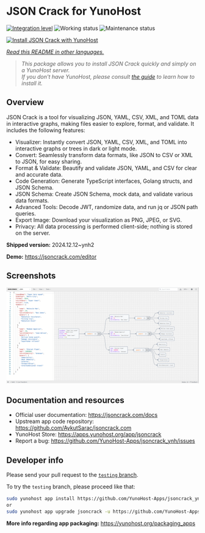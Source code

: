 <!--
N.B.: This README was automatically generated by <https://github.com/YunoHost/apps/tree/master/tools/readme_generator>
It shall NOT be edited by hand.
-->

# JSON Crack for YunoHost

[![Integration level](https://apps.yunohost.org/badge/integration/jsoncrack)](https://ci-apps.yunohost.org/ci/apps/jsoncrack/)
![Working status](https://apps.yunohost.org/badge/state/jsoncrack)
![Maintenance status](https://apps.yunohost.org/badge/maintained/jsoncrack)

[![Install JSON Crack with YunoHost](https://install-app.yunohost.org/install-with-yunohost.svg)](https://install-app.yunohost.org/?app=jsoncrack)

*[Read this README in other languages.](./ALL_README.md)*

> *This package allows you to install JSON Crack quickly and simply on a YunoHost server.*  
> *If you don't have YunoHost, please consult [the guide](https://yunohost.org/install) to learn how to install it.*

## Overview

JSON Crack is a tool for visualizing JSON, YAML, CSV, XML, and TOML data in interactive graphs, making files easier to explore, format, and validate. It includes the following features:
- Visualizer: Instantly convert JSON, YAML, CSV, XML, and TOML into interactive graphs or trees in dark or light mode.
- Convert: Seamlessly transform data formats, like JSON to CSV or XML to JSON, for easy sharing.
- Format & Validate: Beautify and validate JSON, YAML, and CSV for clear and accurate data.
- Code Generation: Generate TypeScript interfaces, Golang structs, and JSON Schema.
- JSON Schema: Create JSON Schema, mock data, and validate various data formats.
- Advanced Tools: Decode JWT, randomize data, and run jq or JSON path queries.
- Export Image: Download your visualization as PNG, JPEG, or SVG.
- Privacy: All data processing is performed client-side; nothing is stored on the server.


**Shipped version:** 2024.12.12~ynh2

**Demo:** <https://jsoncrack.com/editor>

## Screenshots

![Screenshot of JSON Crack](./doc/screenshots/jsoncrack.png)

## Documentation and resources

- Official user documentation: <https://jsoncrack.com/docs>
- Upstream app code repository: <https://github.com/AykutSarac/jsoncrack.com>
- YunoHost Store: <https://apps.yunohost.org/app/jsoncrack>
- Report a bug: <https://github.com/YunoHost-Apps/jsoncrack_ynh/issues>

## Developer info

Please send your pull request to the [`testing` branch](https://github.com/YunoHost-Apps/jsoncrack_ynh/tree/testing).

To try the `testing` branch, please proceed like that:

```bash
sudo yunohost app install https://github.com/YunoHost-Apps/jsoncrack_ynh/tree/testing --debug
or
sudo yunohost app upgrade jsoncrack -u https://github.com/YunoHost-Apps/jsoncrack_ynh/tree/testing --debug
```

**More info regarding app packaging:** <https://yunohost.org/packaging_apps>

